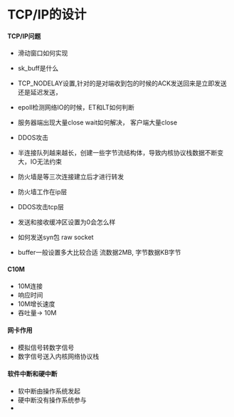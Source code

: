 # TCP/IP的设计

#### TCP/IP问题
* 滑动窗口如何实现
* sk_buff是什么
* TCP_NODELAY设置,针对的是对端收到包的时候的ACK发送回来是立即发送还是延迟发送，
* epoll检测网络IO的时候，ET和LT如何判断
* 服务器端出现大量close wait如何解决， 客户端大量close
* DDOS攻击 
 * 半连接队列越来越长，创建一些字节流结构体，导致内核协议栈数据不断变大，IO无法约束
 * 防火墙是等三次连接建立后才进行转发
 * 防火墙工作在ip层
 * DDOS攻击tcp层
 
* 发送和接收缓冲区设置为0会怎么样
* 如何发送syn包 raw socket
* buffer一般设置多大比较合适 流数据2MB, 字节数据KB字节

#### C10M
* 10M连接
* 响应时间
* 10M增长速度
* 吞吐量-> 10M

#### 网卡作用
* 模拟信号转数字信号
* 数字信号送入内核网络协议栈

#### 软件中断和硬中断
* 软中断由操作系统发起
* 硬中断没有操作系统参与
* 